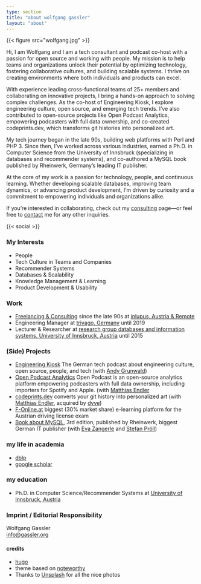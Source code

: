 ```yaml
---
type: section
title: "about wolfgang gassler"
layout: "about"
---
```


{{< figure src="wolfgang.jpg" >}}

Hi, I am Wolfgang and I am a tech consultant and podcast co-host with a passion for open source and working with people. My mission is to help teams and organizations unlock their potential by optimizing technology, fostering collaborative cultures, and building scalable systems. I thrive on creating environments where both individuals and products can excel.

With experience leading cross-functional teams of 25+ members and collaborating on innovative projects, I bring a hands-on approach to solving complex challenges. As the co-host of Engineering Kiosk, I explore engineering culture, open source, and emerging tech trends. I’ve also contributed to open-source projects like Open Podcast Analytics, empowering podcasters with full data ownership, and co-created codeprints.dev, which transforms git histories into personalized art.

My tech journey began in the late 90s, building web platforms with Perl and PHP 3. Since then, I’ve worked across various industries, earned a Ph.D. in Computer Science from the University of Innsbruck (specializing in databases and recommender systems), and co-authored a MySQL book published by Rheinwerk, Germany’s leading IT publisher.

At the core of my work is a passion for technology, people, and continuous learning. Whether developing scalable databases, improving team dynamics, or advancing product development, I’m driven by curiosity and a commitment to empowering individuals and organizations alike.

If you’re interested in collaborating, check out my [consulting](/consulting) page—or feel free to [contact](mailto:info@gassler.org) me for any other inquiries.

{{< social >}}

### My Interests
* People
* Tech Culture in Teams and Companies
* Recommender Systems
* Databases & Scalability
* Knowledge Management & Learning
* Product Development & Usability

### Work
* [Freelancing & Consulting](/consulting) since the late 90s at [inlupus, Austria & Remote](https://inlupus.at)
* Engineering Manager at [trivago, Germany](https://company.trivago.com) until 2019
* Lecturer & Researcher at [research group databases and information systems, University of Innsbruck, Austria](https://dbis-informatik.uibk.ac.at) until 2015

### (Side) Projects
* [Engineering Kiosk](https://engineeringkiosk.dev) The German tech podcast about engineering culture, open source, people, and tech (with [Andy Grunwald](https://andygrunwald.com/))
* [Open Podcast Analytics](https://openpodcast.dev) Open Podcast is an open-source analytics platform empowering podcasters with full data ownership, including importers for Spotify and Apple. (with [Matthias Endler](https://endler.dev)
* [codeprints.dev](https://codeprints.dev) converts your git history into personalized art (with [Matthias Endler](https://endler.dev), acquired by [dyve](https://dyve.agency))
* [F-Online.at](https://f-online.at) biggest (30% market share) e-learning platform for the Austrian driving license exam
* [Book about MySQL](https://www.rheinwerk-verlag.de/mysql-das-umfassende-handbuch/), 3rd edition, published by Rheinwerk, biggest German IT publisher (with [Eva Zangerle](https://evazangerle.at/) and [Stefan Pröll](https://www.stefanproell.at/))

### my life in academia
* [dblp](https://dblp.uni-trier.de/pers/hd/g/Gassler:Wolfgang.html)
* [google scholar](https://scholar.google.com/citations?user=NjS_p2QAAAAJ)

### my education
* Ph.D. in Computer Science/Recommender Systems at [University of Innsbruck, Austria](https://informatik.uibk.ac.at)

### Imprint / Editorial Responsibility
Wolfgang Gassler  
info@gassler.org

#### credits
* [hugo](https://github.com/gohugoio)
* theme based on [noteworthy](https://github.com/kimcc/hugo-theme-noteworthy/)
* Thanks to [Unsplash](https://unsplash.com/) for all the nice photos
